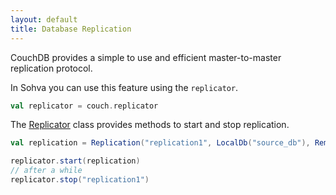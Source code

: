 ```yaml
---
layout: default
title: Database Replication
---
```


CouchDB provides a simple to use and efficient master-to-master replication protocol.

In Sohva you can use this feature using the `replicator`.

```scala
val replicator = couch.replicator
```

The [Replicator](/latest/api/index.html#gnieh.sohva.Replicator) class provides methods to start and stop replication.

```scala
val replication = Replication("replication1", LocalDb("source_db"), RemoteDb(new URL("http://host/5984/target_db"), continuous = Some(true))

replicator.start(replication)
// after a while
replicator.stop("replication1")
```
